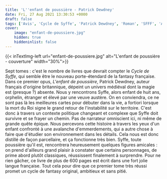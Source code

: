 ```yaml
---
title: 'L''enfant de poussière - Patrick Dewdney'
date: Fri, 27 Aug 2021 13:30:53 +0000
draft: false
tags: ['Avis', 'Cycle de Syffe', 'Patrick Dewdney', 'Roman', 'SFFF', 'Au diable vauvert']
cover: 
    image: "enfant-de-poussiere.jpg"
    hidden: true
    hiddeninlist: false
---
```


{{< inTextImg-left url="enfant-de-poussiere.jpg" alt="L'enfant de poussière - couverture" width="30%">}}

Sept tomes : c'est le nombre de livres que devrait compter le _Cycle de Syffe_, qui semble être le nouveau porte-étendard de la fantasy française. Dans ce premier opus, _L'enfant de poussière_, Patrick Dewdney, auteur français d'origine britannique, dépeint un univers médiéval dont la magie est (presque ?) absente. Nous y rencontrons Syffe, alors enfant de huit ans, orphelin, étranger et élevé par une veuve austère. On en conviendra, ce ne sont pas là les meilleures cartes pour débuter dans la vie, a fortiori lorsque la mort du Roi signe le grand retour de l'instabilité sur le territoire. C'est donc à travers un contexte politique changeant et complexe que Syffe doit survivre et se frayer un chemin. Pas de narrateur omniscient ici, ni même de grande quête épique. Nous percevons cette histoire à travers les yeux d'un enfant confronté à une avalanche d'emmerdements, qui a autre chose à faire que d'étudier son environnement dans les détails. Cela nous est donc distillé de façon parcellaire, et ça fonctionne très bien. Syffe, toute poussière qu'il est, rencontrera heureusement quelques figures amicales : on prend d'ailleurs grand plaisir à constater que certains personnages, de prime abord plutôt classiques, réussissent finalement à surprendre. Pour ne rien gâcher, ce livre de plus de 600 pages est écrit dans une fort jolie langue française. Tout cela pour dire que ce premier tome très réussi promet un cycle de fantasy original, ambitieux et sans pitié.